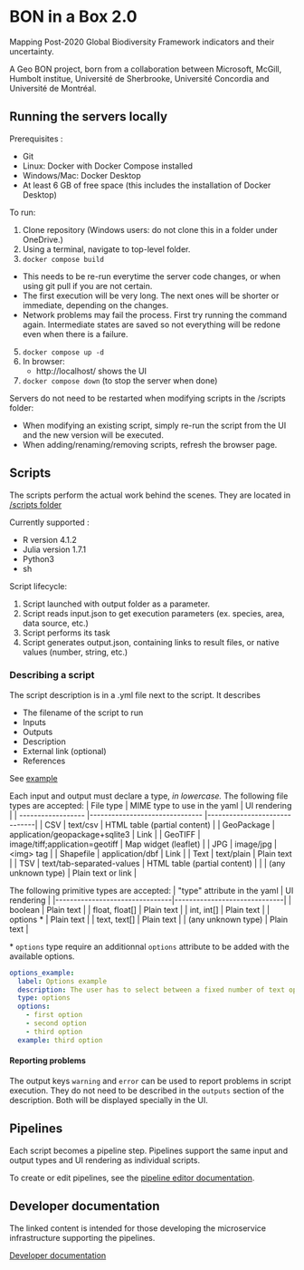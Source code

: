 # BON in a Box 2.0

Mapping Post-2020 Global Biodiversity Framework indicators and their uncertainty.

A Geo BON project, born from a collaboration between Microsoft, McGill, Humbolt institue, Université de Sherbrooke, Université Concordia and Université de Montréal.

## Running the servers locally
Prerequisites : 
 - Git
 - Linux: Docker with Docker Compose installed
 - Windows/Mac: Docker Desktop
 - At least 6 GB of free space (this includes the installation of Docker Desktop)

To run:
1. Clone repository (Windows users: do not clone this in a folder under OneDrive.)
2. Using a terminal, navigate to top-level folder.
3. `docker compose build`
  - This needs to be re-run everytime the server code changes, or when using git pull if you are not certain.
  - The first execution will be very long. The next ones will be shorter or immediate, depending on the changes.
  - Network problems may fail the process. First try running the command again. Intermediate states are saved so not everything will be redone even when there is a failure.
5. `docker compose up -d`
6. In browser:
    - http://localhost/ shows the UI
7. `docker compose down` (to stop the server when done)

Servers do not need to be restarted when modifying scripts in the /scripts folder:
- When modifying an existing script, simply re-run the script from the UI and the new version will be executed.
- When adding/renaming/removing scripts, refresh the browser page.

## Scripts
The scripts perform the actual work behind the scenes. They are located in [/scripts folder](/scripts)

Currently supported : 
 - R version 4.1.2
 - Julia version 1.7.1
 - Python3
 - sh

Script lifecycle:
1. Script launched with output folder as a parameter.
2. Script reads input.json to get execution parameters (ex. species, area, data source, etc.)
3. Script performs its task
4. Script generates output.json, containing links to result files, or native values (number, string, etc.)

### Describing a script
The script description is in a .yml file next to the script. It describes
- The filename of the script to run
- Inputs
- Outputs
- Description
- External link (optional)
- References

See [example](/scripts/HelloWorld/HelloR.yml)

Each input and output must declare a type, *in lowercase.* The following file types are accepted:
| File type          | MIME type to use in the yaml   | UI rendering                 |
| ------------------ |------------------------------- |------------------------------|
| CSV                | text/csv                       | HTML table (partial content) |
| GeoPackage         | application/geopackage+sqlite3 | Link                         |
| GeoTIFF            | image/tiff;application=geotiff | Map widget (leaflet)         |
| JPG                | image/jpg                      | \<img> tag                   |
| Shapefile          | application/dbf                | Link                         |
| Text               | text/plain                     | Plain text                   |
| TSV                | text/tab-separated-values      | HTML table (partial content) |
|                    | (any unknown type)             | Plain text or link           |

The following primitive types are accepted:
| "type" attribute in the yaml   | UI rendering                 |
|--------------------------------|------------------------------|
| boolean                        | Plain text                   |
| float, float[]                 | Plain text                   |
| int, int[]                     | Plain text                   |
| options *                      | Plain text                   |
| text, text[]                   | Plain text                   |
| (any unknown type)             | Plain text                   |

\* `options` type require an additionnal `options` attribute to be added with the available options.
```yml
options_example:
  label: Options example
  description: The user has to select between a fixed number of text options. Also called select or enum. The script receives the selected option as text.
  type: options
  options:
    - first option
    - second option
    - third option
  example: third option
```

#### Reporting problems
The output keys `warning` and `error` can be used to report problems in script execution. They do not need to be described in the `outputs` section of the description. Both will be displayed specially in the UI.

## Pipelines
Each script becomes a pipeline step. Pipelines support the same input and output types and UI rendering as individual scripts.

To create or edit pipelines, see the [pipeline editor documentation](/docs/pipeline-editor.md).

## Developer documentation
The linked content is intended for those developing the microservice infrastructure supporting the pipelines.

[Developer documentation](/docs/dev.md)

